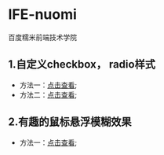 # IFE-nuomi
百度糯米前端技术学院

## 1.自定义checkbox， radio样式
* 方法一：[点击查看](https://fareeha666.github.io/IFE-nuomi/task1.html);
* 方法二：[点击查看](https://fareeha666.github.io/IFE-nuomi/task1-1.html);

## 2.有趣的鼠标悬浮模糊效果
* 方法一：[点击查看](https://fareeha666.github.io/IFE-nuomi/task2.html);